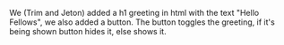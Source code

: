 We (Trim and Jeton) added a h1 greeting in html with the text "Hello Fellows", we also added a button.
The button toggles the greeting, if it's being shown button hides it, else shows it.
